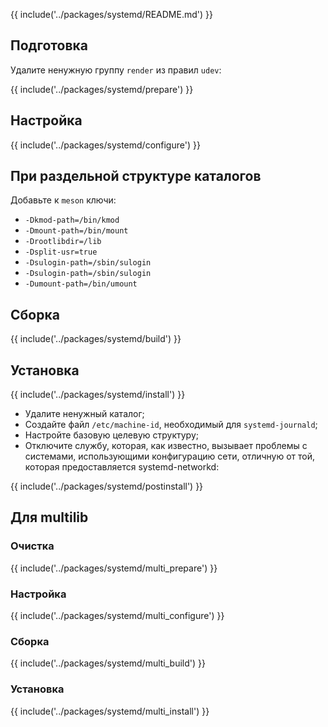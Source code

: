 {{ include('../packages/systemd/README.md') }}

## Подготовка

Удалите ненужную группу `render` из правил `udev`:

{{ include('../packages/systemd/prepare') }}

## Настройка

{{ include('../packages/systemd/configure') }}

## При раздельной структуре каталогов

Добавьте к `meson` ключи:

- `-Dkmod-path=/bin/kmod`
- `-Dmount-path=/bin/mount`
- `-Drootlibdir=/lib`
- `-Dsplit-usr=true`
- `-Dsulogin-path=/sbin/sulogin`
- `-Dsulogin-path=/sbin/sulogin`
- `-Dumount-path=/bin/umount`

## Сборка

{{ include('../packages/systemd/build') }}

## Установка

{{ include('../packages/systemd/install') }}

- Удалите ненужный каталог;
- Создайте файл `/etc/machine-id`, необходимый для `systemd-journald`;
- Настройте базовую целевую структуру;
- Отключите службу, которая, как известно, вызывает проблемы с системами, использующими конфигурацию сети, отличную от той, которая предоставляется systemd-networkd:

{{ include('../packages/systemd/postinstall') }}

## Для multilib

### Очистка

{{ include('../packages/systemd/multi_prepare') }}

### Настройка

{{ include('../packages/systemd/multi_configure') }}

### Сборка

{{ include('../packages/systemd/multi_build') }}

### Установка

{{ include('../packages/systemd/multi_install') }}


